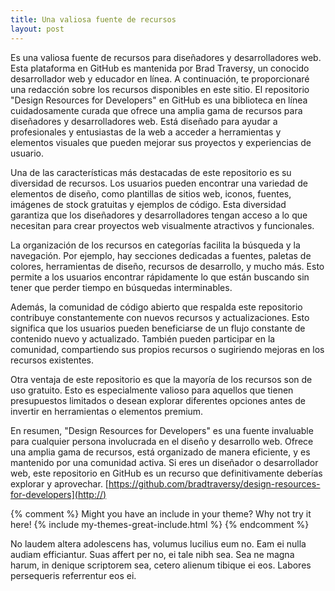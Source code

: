 ```yaml
---
title: Una valiosa fuente de recursos
layout: post
---
```


Es una valiosa fuente de recursos para diseñadores y desarrolladores web. Esta plataforma en GitHub es mantenida por Brad Traversy, un conocido desarrollador web y educador en línea. A continuación, te proporcionaré una redacción sobre los recursos disponibles en este sitio.
El repositorio "Design Resources for Developers" en GitHub es una biblioteca en línea cuidadosamente curada que ofrece una amplia gama de recursos para diseñadores y desarrolladores web. Está diseñado para ayudar a profesionales y entusiastas de la web a acceder a herramientas y elementos visuales que pueden mejorar sus proyectos y experiencias de usuario.

Una de las características más destacadas de este repositorio es su diversidad de recursos. Los usuarios pueden encontrar una variedad de elementos de diseño, como plantillas de sitios web, iconos, fuentes, imágenes de stock gratuitas y ejemplos de código. Esta diversidad garantiza que los diseñadores y desarrolladores tengan acceso a lo que necesitan para crear proyectos web visualmente atractivos y funcionales.

La organización de los recursos en categorías facilita la búsqueda y la navegación. Por ejemplo, hay secciones dedicadas a fuentes, paletas de colores, herramientas de diseño, recursos de desarrollo, y mucho más. Esto permite a los usuarios encontrar rápidamente lo que están buscando sin tener que perder tiempo en búsquedas interminables.

Además, la comunidad de código abierto que respalda este repositorio contribuye constantemente con nuevos recursos y actualizaciones. Esto significa que los usuarios pueden beneficiarse de un flujo constante de contenido nuevo y actualizado. También pueden participar en la comunidad, compartiendo sus propios recursos o sugiriendo mejoras en los recursos existentes.

Otra ventaja de este repositorio es que la mayoría de los recursos son de uso gratuito. Esto es especialmente valioso para aquellos que tienen presupuestos limitados o desean explorar diferentes opciones antes de invertir en herramientas o elementos premium.

En resumen, "Design Resources for Developers" es una fuente invaluable para cualquier persona involucrada en el diseño y desarrollo web. Ofrece una amplia gama de recursos, está organizado de manera eficiente, y es mantenido por una comunidad activa. Si eres un diseñador o desarrollador web, este repositorio en GitHub es un recurso que definitivamente deberías explorar y aprovechar.
[https://github.com/bradtraversy/design-resources-for-developers](http://)

{% comment %}
Might you have an include in your theme? Why not try it here!
{% include my-themes-great-include.html %}
{% endcomment %}

No laudem altera adolescens has, volumus lucilius eum no. Eam ei nulla audiam efficiantur. Suas affert per no, ei tale nibh sea. Sea ne magna harum, in denique scriptorem sea, cetero alienum tibique ei eos. Labores persequeris referrentur eos ei.
